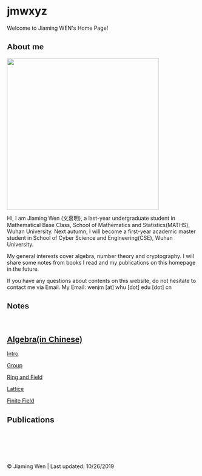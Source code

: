 # jmwxyz
<style>.github-corner:hover .octo-arm{animation:octocat-wave 560ms ease-in-out}@keyframes octocat-wave{0%,100%{transform:rotate(0)}20%,60%{transform:rotate(-25deg)}40%,80%{transform:rotate(10deg)}}@media (max-width:500px){.github-corner:hover .octo-arm{animation:none}.github-corner .octo-arm{animation:octocat-wave 560ms ease-in-out}}</style>
Welcome to Jiaming WEN's Home Page!
  <h2><font face="Arial"> About me </font></h2>   
  <p>
	<a href="http://www.github.com/jiamwen">
              <img src="./me.png" height="400px" style="margin-bottom:-3px"/>
            </a>
  </p>
  <p>
     Hi, I am Jiaming Wen (文嘉明), a last-year undergraduate student in Mathematical Base Class, School of Mathematics and Statistics(MATHS), Wuhan University. Next autumn, I will become a first-year academic master student in School of Cyber Science and Engineering(CSE), Wuhan University.
  
  </p>
  <p>
  My general interests cover algebra, number theory and cryptography. I will share some notes from books I read and my publications on this homepage in the future.
  </p>
  <p>
  If you have any questions about contents on this website, do not hesitate to contact me via Email. My Email: wenjm [at] whu [dot] edu [dot] cn
  </p>
  
  <h2><font face="Arial"> Notes </font></h2>   
  <br>
  <h2><font face="Arial"> <a href="/notes-algebra.pdf">Algebra(in Chinese)</a> </font></h2> 
  <p><a href="/notes-intro.pdf">Intro</a></p>
  <p><a href="/notes-group.pdf">Group</a></p>
  <p><a href="/notes-ringandfield.pdf">Ring and Field</a></p>
  <p><a href="/notes-lattice.pdf">Lattice</a></p>
  <p><a href="/notes-finitefield.pdf">Finite Field</a></p>
  <h2><font face="Arial"> Publications </font></h2>   

  <br><br><br><br><br>
          &copy; Jiaming Wen | Last updated: 10/26/2019
